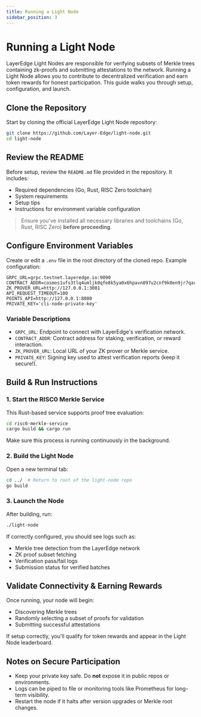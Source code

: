 ```yaml
---
title: Running a Light Node
sidebar_position: 3
---
```


# Running a Light Node

LayerEdge Light Nodes are responsible for verifying subsets of Merkle trees containing zk-proofs and submitting attestations to the network. Running a Light Node allows you to contribute to decentralized verification and earn token rewards for honest participation. This guide walks you through setup, configuration, and launch.

## Clone the Repository

Start by cloning the official LayerEdge Light Node repository:

```bash
git clone https://github.com/Layer-Edge/light-node.git
cd light-node
```

## Review the README

Before setup, review the `README.md` file provided in the repository. It includes:

* Required dependencies (Go, Rust, RISC Zero toolchain)
* System requirements
* Setup tips
* Instructions for environment variable configuration

> Ensure you've installed all necessary libraries and toolchains (Go, Rust, RISC Zero) **before proceeding**.

## Configure Environment Variables

Create or edit a `.env` file in the root directory of the cloned repo. Example configuration:

```
GRPC_URL=grpc.testnet.layeredge.io:9090
CONTRACT_ADDR=cosmos1ufs3tlq4umljk0qfe8k5ya0x6hpavn897u2cnf9k0en9jr7qarqqt56709
ZK_PROVER_URL=http://127.0.0.1:3001
API_REQUEST_TIMEOUT=100
POINTS_API=http://127.0.0.1:8080
PRIVATE_KEY='cli-node-private-key'
```

### Variable Descriptions

* `GRPC_URL`: Endpoint to connect with LayerEdge's verification network.
* `CONTRACT_ADDR`: Contract address for staking, verification, or reward interaction.
* `ZK_PROVER_URL`: Local URL of your ZK prover or Merkle service.
* `PRIVATE_KEY`: Signing key used to attest verification reports (keep it secure!).

## Build & Run Instructions

### 1. Start the RISC0 Merkle Service

This Rust-based service supports proof tree evaluation:

```bash
cd risc0-merkle-service
cargo build && cargo run
```

Make sure this process is running continuously in the background.

### 2. Build the Light Node

Open a new terminal tab:

```bash
cd ../  # Return to root of the light-node repo
go build
```

### 3. Launch the Node

After building, run:

```bash
./light-node
```

If correctly configured, you should see logs such as:

* Merkle tree detection from the LayerEdge network
* ZK proof subset fetching
* Verification pass/fail logs
* Submission status for verified batches

## Validate Connectivity & Earning Rewards

Once running, your node will begin:

* Discovering Merkle trees
* Randomly selecting a subset of proofs for validation
* Submitting successful attestations

If setup correctly, you'll qualify for token rewards and appear in the Light Node leaderboard.

## Notes on Secure Participation

* Keep your private key safe. Do **not** expose it in public repos or environments.
* Logs can be piped to file or monitoring tools like Prometheus for long-term visibility.
* Restart the node if it halts after version upgrades or Merkle root changes. 